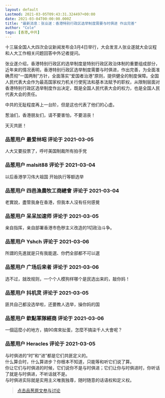 ```yaml
---
layout: default
Lastmod: 2021-03-05T09:43:31.324497+00:00
date: 2021-03-04T00:00:00.000Z
title: "最新消息：张业遂：香港特别行政区选举制度需要与时俱进 作出完善"
author: "Cole"
tags: [香港,中共]
---
```


十三届全国人大四次会议新闻发布会3月4日举行，大会发言人张业遂就大会议程和人大工作相关问题回答中外记者提问。  
  
张业遂介绍，香港特别行政区的选举制度是特别行政区政治体制的重要组成部分，近年来的情况表明，香港特别行政区选举制度需要与时俱进，作出完善，为全面准确贯彻“一国两制”方针，全面落实“爱国者治港”原则，提供健全的制度保障。全国人民代表大会作为最高国家权力机关行使宪法和基本法赋予的职权，从限制层面对香港特别行政区选举制度作出决定，既是全国人民代表大会的权力，也是全国人民代表大会的责任。  
  
中共的无耻程度再上一台阶，但是这也代表了他们的心虚。  
  
葱油们，香港朋友们，请不要害怕，不要沮丧！  
  
天灭共匪！

            
### 品葱用户 **最爱林昭** 评论于 2021-03-05
        
人大又要投票了，呼吁美国制裁所有拍手党
        


            
### 品葱用户 **malsit88** 评论于 2021-03-04
        
以后香港学习伟大祖国 开始执行等额选举
        


            
### 品葱用户 **四邑漁農牧工商總會** 评论于 2021-03-04
        
老實說，盡管我身在香港，但我本人沒有任何感覺
        


            
### 品葱用户 **呆呆加速师** 评论于 2021-03-05
        
亲自指挥，亲自部署香港市色秽主义改造的1切政治斗争。
        


            
### 品葱用户 **Yshch** 评论于 2021-03-06
        
所謂的先進就是只有我能選、你們全部都不可以選
        


            
### 品葱用户 **广场后来者** 评论于 2021-03-06
        
选不过，就改规则，一个个人模狗样哪个是民选出来的，敲你妈！
        


            
### 品葱用户 **抖机灵** 评论于 2021-03-05
        
匪共自己都没选举啦，还要教人选举，操你妈的国
        


            
### 品葱用户 **欽點軍隊經商** 评论于 2021-03-06
        
一個這麼小的地方，搞90席來扯蛋，怎麼不搞柒千人大會呢？
        


            
### 品葱用户 **Heracles** 评论于 2021-03-05
        
与时俱进的“时”和“进”都是它们共匪定义的。  
什么算合时，什么算进步？你根本不知道，只能等和听它们说了算。  
你让它们与时俱进的时候，它们说你不是与时俱进；它们让你与时俱进时，你听话了就是与时俱进，不听话就不是。  
与时俱进实际就是实用主义唯我独尊，随时随意的话语权和定义权。
        






> [点击品葱原文参与讨论](https://pincong.rocks/article/30102)

